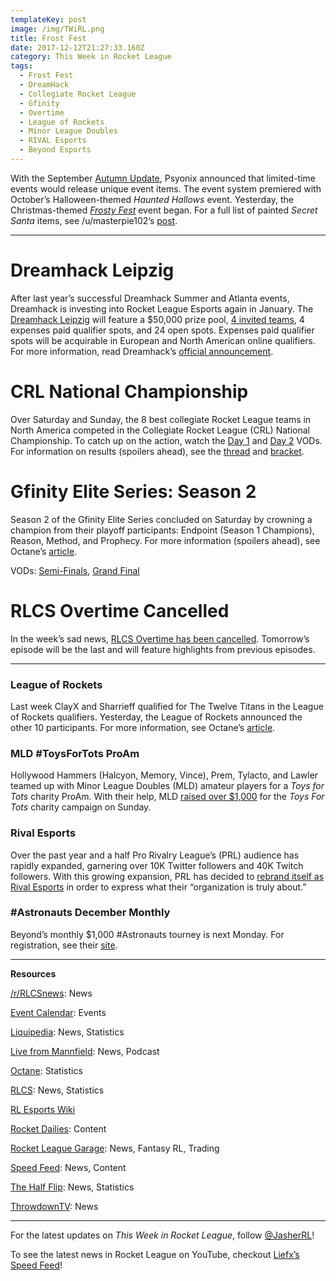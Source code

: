 ```yaml
---
templateKey: post
image: /img/TWiRL.png
title: Frost Fest
date: 2017-12-12T21:27:33.160Z
category: This Week in Rocket League
tags:
  - Frost Fest
  - DreamHack
  - Collegiate Rocket League
  - Gfinity
  - Overtime
  - League of Rockets
  - Minor League Doubles
  - RIVAL Esports
  - Beyond Esports
---
```


With the September [Autumn Update](https://www.rocketleague.com/game-info/autumn-update/), Psyonix announced that limited-time events would release unique event items. The event system premiered with October’s Halloween-themed *Haunted Hallows* event. Yesterday, the Christmas-themed [*Frosty Fest*](https://www.rocketleague.com/news/frosty-fest-begins-on-december-11/) event began. For a full list of painted *Secret Santa* items, see /u/masterpie102’s [post](https://nm.reddit.com/r/RocketLeague/comments/7jadau/all_painted_secret_santa_items/).

---

# Dreamhack Leipzig

After last year’s successful Dreamhack Summer and Atlanta events, Dreamhack is investing into Rocket League Esports again in January. The [Dreamhack Leipzig](https://open.dreamhack.com/2017/dreamhack-open-2018-kicks-off-at-dreamhack-leipzig-featuring-rocket-league/) will feature a $50,000 prize pool, [4 invited teams](https://twitter.com/DreamHack/status/940642410287247363), 4 expenses paid qualifier spots, and 24 open spots. Expenses paid qualifier spots will be acquirable in European and North American online qualifiers. For more information, read Dreamhack’s [official announcement](https://open.dreamhack.com/2017/dreamhack-open-2018-kicks-off-at-dreamhack-leipzig-featuring-rocket-league/).

# CRL National Championship

Over Saturday and Sunday, the 8 best collegiate Rocket League teams in North America competed in the Collegiate Rocket League (CRL) National Championship. To catch up on the action, watch the [Day 1](https://www.twitch.tv/videos/208090079) and [Day 2](https://www.twitch.tv/videos/208408311) VODs. For information on results (spoilers ahead), see the [thread](https://www.reddit.com/r/RocketLeague/comments/7inth6/collegiate_rocket_league_national_championship/) and [bracket](https://compete.tespa.org/tournament/91/phase/1/bracket/main/0).

# Gfinity Elite Series: Season 2

Season 2 of the Gfinity Elite Series concluded on Saturday by crowning a champion from their playoff participants: Endpoint (Season 1 Champions), Reason, Method, and Prophecy. For more information (spoilers ahead), see Octane’s [article](http://octane.gg/news/reason-gaming-win-gfinity-elite-series-season-2/). 

VODs: [Semi-Finals](https://www.twitch.tv/videos/206042592), [Grand Final](https://www.twitch.tv/videos/208014833)

# RLCS Overtime Cancelled

In the week’s sad news, [RLCS Overtime has been cancelled](https://twitter.com/RLCS/status/940634868748132352). Tomorrow’s episode will be the last and will feature highlights from previous episodes. 

---

### League of Rockets

Last week ClayX and Sharrieff qualified for The Twelve Titans in the League of Rockets qualifiers. Yesterday, the League of Rockets announced the other 10 participants. For more information, see Octane’s [article](http://octane.gg/news/the-twelve-titans-players-announced/).

### MLD #ToysForTots ProAm

Hollywood Hammers (Halcyon, Memory, Vince), Prem, Tylacto, and Lawler teamed up with Minor League Doubles (MLD) amateur players for a *Toys for Tots* charity ProAm. With their help, MLD [raised over $1,000](https://twitter.com/MLDoubles/status/940051733912231937) for the *Toys For Tots* charity campaign on Sunday. 

### Rival Esports

Over the past year and a half Pro Rivalry League’s (PRL) audience has rapidly expanded, garnering over 10K Twitter followers and 40K Twitch followers. With this growing expansion, PRL has decided to [rebrand itself as Rival Esports](https://twitter.com/RivalEsportsGG/status/938164906666397696) in order to express what their “organization is truly about.”

### #Astronauts December Monthly

Beyond’s monthly $1,000 #Astronauts tourney is next Monday. For registration, see their [site](http://teambeyond.net/forum/tournaments/standings/113-astronauts-1000-rocket-league-3v3-1218-700pm-est-pcps4/).

---

**Resources**

[/r/RLCSnews](https://www.reddit.com/r/RLCSnews/): News 

[Event Calendar](https://rocket-league.com/calendar): Events

[Liquipedia](http://wiki.teamliquid.net/rocketleague/Rocket_League_Championship_Series/Season_4): News, Statistics  

[Live from Mannfield](http://www.lfmannfield.com/): News, Podcast  

[Octane](http://octane.gg/): Statistics  

[RLCS](https://rlcs.gg/): News, Statistics  

[RL Esports Wiki](https://rl-esports.gamepedia.com/Rocket_League_Esports_Wiki)  

[Rocket Dailies](https://twitter.com/Rocket_Dailies): Content

[Rocket League Garage](http://rocket-league.com/): News, Fantasy RL, Trading  

[Speed Feed](https://www.youtube.com/user/TehLief/featured): News, Content

[The Half Flip](http://thehalfflip.com/): News, Statistics  

[ThrowdownTV](https://www.throwdowntv.gg/): News  

---

For the latest updates on *This Week in Rocket League*, follow [@JasherRL](https://twitter.com/JasherRL)!  

To see the latest news in Rocket League on YouTube, checkout [Liefx’s](https://twitter.com/Liefx) [Speed Feed](https://www.youtube.com/user/TehLief/featured)!
